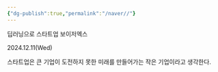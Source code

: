 ```yaml
---
{"dg-publish":true,"permalink":"/naver//"}
---
```


딥러닝으로 스타트업
보이저엑스

2024.12.11(Wed)

스타트업은 큰 기업이 도전하지 못한 미래를 만들어가는 작은 기업이라고 생각한다.

